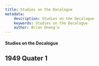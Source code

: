 ```yaml
---
title: Studies on the Decalogue
metadata:
    description: Studies on the Decalogue
    keywords: Studies on the Decalogue
    author: Brian Onang'o
---
```


#### Studies on the Decalogue

## 1949 Quater 1
